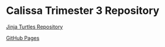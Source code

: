 # Calissa Trimester 3 Repository

[Jinja Turtles Repository](https://github.com/SlimeyTurtles/jinjaturtles)

[GitHub Pages](https://calissat.github.io/CalissaTri3Repo/)

